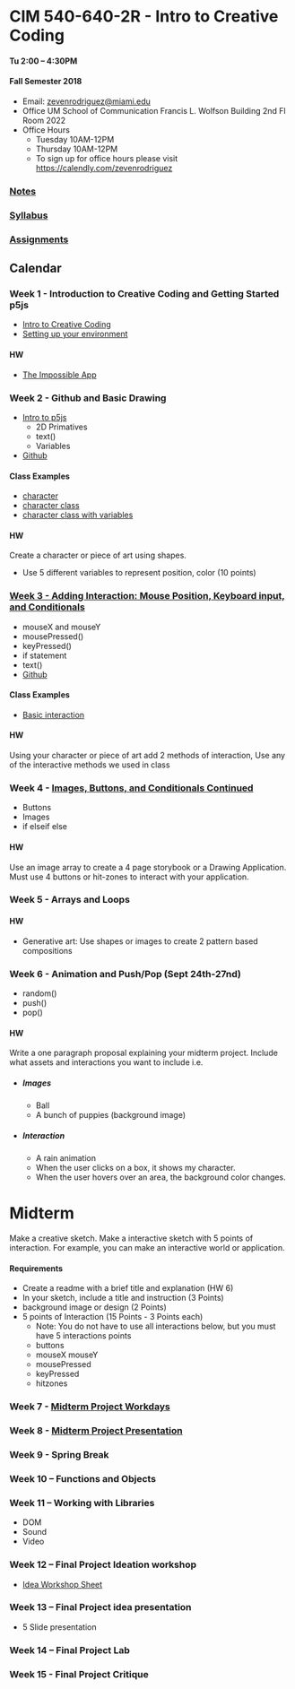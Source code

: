 
# CIM 540-640-2R - Intro to Creative Coding

#### Tu 2:00 – 4:30PM

#### Fall Semester 2018

* Email: zevenrodriguez@miami.edu
* Office UM School of Communication Francis L. Wolfson Building 2nd Fl Room 2022
* Office Hours
  * Tuesday 10AM-12PM
  * Thursday 10AM-12PM
  * To sign up for office hours please visit https://calendly.com/zevenrodriguez

### [Notes](/notes)

### [Syllabus](CIM540-640-2R-IntrotoCreativeCoding.pdf)

### [Assignments](https://github.com/zevenrodriguez/CIM540-640/blob/master/notes/Assignments.md)

## Calendar

### Week 1 -  Introduction to Creative Coding and Getting Started p5js

* [Intro to Creative Coding](/notes/Intro-To-Creative-Coding.md)
* [Setting up your environment](/notes/Setting-Up-Your-Environment.md)

#### HW

* [The Impossible App](/notes/Assignments.md#1-homework---impossible-app)

### Week 2 - Github and Basic Drawing

* [Intro to p5js](https://github.com/zevenrodriguez/CIM540-640/blob/master/notes/Intro-To-p5js.md)
  * 2D Primatives
  * text()
  * Variables
* [Github](/notes/Github.md)

#### Class Examples
* [character](CIM540-640-2R/notes/character)
* [character class](CIM540-640-2R/notes/character-class)
* [character class with variables](CIM540-640-2R/notes/character-var-class)

#### HW

Create a character or piece of art using shapes.
* Use 5 different variables to represent position, color (10 points)

### [Week 3 - Adding Interaction: Mouse Position, Keyboard input, and Conditionals](/notes/Interaction.md)

* mouseX and mouseY
* mousePressed()
* keyPressed()
* if statement
* text()
* [Github](/notes/Github.md)

#### Class Examples
* [Basic interaction](CIM540-640-2R/notes/basicInteraction)

#### HW

Using your character or piece of art add 2 methods of interaction, Use any of the interactive methods we used in class

### Week 4 - [Images, Buttons, and Conditionals Continued](/notes/Interaction.md)

* Buttons
* Images
* if elseif else

#### HW

Use an image array to create a 4 page storybook or a Drawing Application. Must use 4 buttons or hit-zones to interact with your application.

### Week 5 - Arrays and Loops

#### HW

* Generative art: Use shapes or images to create 2 pattern based compositions

### Week 6 - Animation and Push/Pop (Sept 24th-27nd)

* random()
* push()
* pop()

#### HW

Write a one paragraph proposal explaining your midterm project. Include what assets and interactions you want to include i.e.

* ##### Images
  * Ball
  * A bunch of puppies (background image)
* ##### Interaction
  * A rain animation
  * When the user clicks on a box, it shows my character.
  * When the user hovers over an area, the background color changes.

# Midterm

Make a creative sketch. Make a interactive sketch with 5 points of interaction. For example, you can make an interactive world or application.

#### Requirements

* Create a readme with a brief title and explanation (HW 6)
* In your sketch, include a title and instruction (3 Points)
* background image or design (2 Points)
* 5 points of Interaction (15 Points - 3 Points each)
  * Note: You do not have to use all interactions below, but you must have 5 interactions points
  * buttons
  * mouseX mouseY
  * mousePressed
  * keyPressed
  * hitzones



### Week 7 - [Midterm Project Workdays]()

### Week 8 - [Midterm Project Presentation]()

### Week 9 - Spring Break

### Week 10 – Functions and Objects

### Week 11 – Working with Libraries

* DOM
* Sound
* Video

### Week 12 – Final Project Ideation workshop

* [Idea Workshop Sheet](/files/IdeaWorkshopEdited.pdf)

### Week 13 – Final Project idea presentation

* 5 Slide presentation

### Week 14 – Final Project Lab

### Week 15 - Final Project Critique
